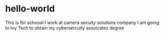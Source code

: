 # hello-world
This is for schoool
I work at camera secuity solutions company 
I am going to Ivy Tech to obtain my cybersercuity assoicates degree
